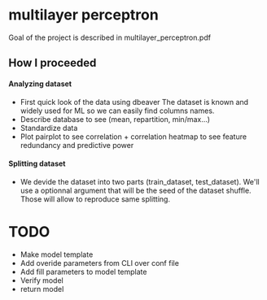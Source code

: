 # multilayer perceptron

Goal of the project is described in multilayer_perceptron.pdf

## How I proceeded

#### Analyzing dataset

- First quick look of the data using dbeaver
The dataset is known and widely used for ML so we can easily find 
columns names.
- Describe database to see (mean, repartition, min/max...)
- Standardize data
- Plot pairplot to see correlation + correlation heatmap to see feature 
redundancy and predictive power

#### Splitting dataset

- We devide the dataset into two parts (train_dataset, test_dataset).
We'll use a optionnal argument that will be the seed of the dataset shuffle.
Those will allow to reproduce same splitting.



# TODO

- Make model template
- Add overide parameters from CLI over conf file
- Add fill parameters to model template
- Verify model
- return model
